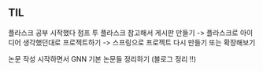 ## TIL
플라스크 공부 시작했다
점프 투 플라스크 참고해서 게시판 만들기
-> 플라스크로 아이디어 생각했던대로 프로젝트하기
-> 스프링으로 프로젝트 다시 만들기 또는 확장해보기

논문 작성 시작하면서 GNN 기본 논문들 정리하기 (블로그 정리 !!)

